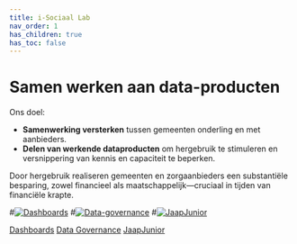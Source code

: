 ```yaml
---
title: i-Sociaal Lab
nav_order: 1
has_children: true
has_toc: false
---
```

# Samen werken aan data-producten

Ons doel:

- **Samenwerking versterken** tussen gemeenten onderling en met aanbieders.
- **Delen van werkende dataproduc­ten** om hergebruik te stimuleren en versnippering van kennis en capaciteit te beperken.

Door hergebruik realiseren gemeenten en zorgaanbieders een substantiële besparing, zowel financieel als maatschappelijk—cruciaal in tijden van financiële krapte.

#[![Dashboards](https://img.shields.io/badge/Dashboards-green?style=for-the-badge)](./dashboards/)
#[![Data-governance](https://img.shields.io/badge/Data_governance-blue?style=for-the-badge)](./data-governance/)
#[![JaapJunior](https://img.shields.io/badge/JaapJunior-purple?style=for-the-badge)](./jaapjunior/)


<div class="big-buttons">
  <a class="big-btn big-btn-purple" href="./dashboards">Dashboards</a>
  <a class="big-btn big-btn-blue" href="./data-governance">Data Governance</a>
  <a class="big-btn big-btn-green" href="./jaapjunior">JaapJunior</a>
</div>


